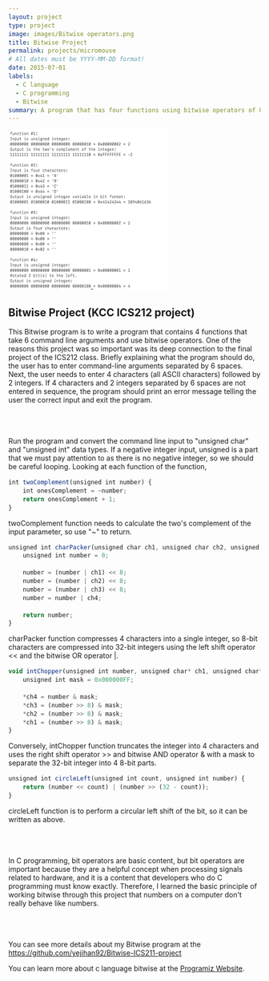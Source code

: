 ```yaml
---
layout: project
type: project
image: images/Bitwise operators.png
title: Bitwise Project
permalink: projects/micromouse
# All dates must be YYYY-MM-DD format!
date: 2015-07-01
labels:
  - C language
  - C programming
  - Bitwise
summary: A program that has four functions using bitwise operators of UH UNIX shell
---
```


<div class="ui small rounded images">
  <img class="ui image" src="../images/bitwise1.png" "width="50%" height="50%"/>
</div>

## Bitwise Project (KCC ICS212 project)

This Bitwise program is to write a program that contains 4 functions that take 6 command line arguments and use bitwise operators. One of the reasons this project was so important was its deep connection to the final project of the ICS212 class. Briefly explaining what the program should do, the user has to enter command-line arguments separated by 6 spaces. Next, the user needs to enter 4 characters (all ASCII characters) followed by 2 integers. If 4 characters and 2 integers separated by 6 spaces are not entered in sequence, the program should print an error message telling the user the correct input and exit the program.
<br />
<br />
<br />
<br />

Run the program and convert the command line input to "unsigned char" and "unsigned int" data types. If a negative integer input, unsigned is a part that we must pay attention to as there is no negative integer, so we should be careful looping. Looking at each function of the function,
```js
int twoComplement(unsigned int number) {
    int onesComplement = ~number;
    return onesComplement + 1;
}
```
twoComplement function needs to calculate the two's complement of the input parameter, so use "~" to return.
<br />
```js
unsigned int charPacker(unsigned char ch1, unsigned char ch2, unsigned char ch3, unsigned char ch4) {
    unsigned int number = 0;

    number = (number | ch1) << 8;
    number = (number | ch2) << 8;
    number = (number | ch3) << 8;
    number = number | ch4;

    return number;
}
```
charPacker function compresses 4 characters into a single integer, so 8-bit characters are compressed into 32-bit integers using the left shift operator << and the bitwise OR operator |.
<br />
```js
void intChopper(unsigned int number, unsigned char* ch1, unsigned char* ch2, unsigned char* ch3, unsigned char* ch4) {
    unsigned int mask = 0x000000FF;

    *ch4 = number & mask;
    *ch3 = (number >> 8) & mask;
    *ch2 = (number >> 8) & mask;
    *ch1 = (number >> 8) & mask;
}
```
Conversely, intChopper function truncates the integer into 4 characters and uses the right shift operator >> and bitwise AND operator & with a mask to separate the 32-bit integer into 4 8-bit parts.
<br />
```js
unsigned int circleLeft(unsigned int count, unsigned int number) {
    return (number << count) | (number >> (32 - count));
}
```
circleLeft function is to perform a circular left shift of the bit, so it can be written as above.
<br />
<br />
<br />
<br />

In C programming, bit operators are basic content, but bit operators are important because they are a helpful concept when processing signals related to hardware, and it is a content that developers who do C programming must know exactly. Therefore, I learned the basic principle of working bitwise through this project that numbers on a computer don't really behave like numbers.
<br />
<br />
<br />
<br />

You can see more details about my Bitwise program at the https://github.com/yejihan92/Bitwise-ICS211-project

You can learn more about c language bitwise at the [Programiz Website](https://www.programiz.com/c-programming/bitwise-operators).

<br />
<br />
<br />
<br />

